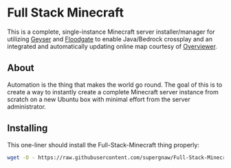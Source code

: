 # Full Stack Minecraft
This is a complete, single-instance Minecraft server installer/manager for utilizing [Geyser](https://ci.opencollab.dev/job/GeyserMC/job/Geyser/job/master/) and [Floodgate](https://ci.opencollab.dev/job/GeyserMC/job/Floodgate/job/master/) to enable Java/Bedrock crossplay and an integrated and automatically updating online map courtesy of [Overviewer](https://overviewer.org/).

## About
Automation is the thing that makes the world go round. The goal of this is to create a way to instantly create a complete Minecraft server instance from scratch on a new Ubuntu box with minimal effort from the server administrator.

## Installing
This one-liner should install the Full-Stack-Minecraft thing properly:

```bash
wget -O - https://raw.githubusercontent.com/supergnaw/Full-Stack-Minecraft/main/install.sh | sudo bash
```

